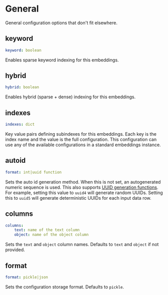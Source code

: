 # General

General configuration options that don't fit elsewhere.

## keyword
```yaml
keyword: boolean
```

Enables sparse keyword indexing for this embeddings.

## hybrid
```yaml
hybrid: boolean
```

Enables hybrid (sparse + dense) indexing for this embeddings.

## indexes
```yaml
indexes: dict
```

Key value pairs defining subindexes for this embeddings. Each key is the index name and the value is the full configuration. This configuration can use any of the available configurations in a standard embeddings instance.

## autoid
```yaml
format: int|uuid function
```

Sets the auto id generation method. When this is not set, an autogenerated numeric sequence is used. This also supports [UUID generation functions](https://docs.python.org/3/library/uuid.html#uuid.uuid1). For example, setting this value to `uuid4` will generate random UUIDs. Setting this to `uuid5` will generate deterministic UUIDs for each input data row.

## columns
```yaml
columns:
    text: name of the text column
    object: name of the object column
```

Sets the `text` and `object` column names. Defaults to `text` and `object` if not provided.

## format
```yaml
format: pickle|json
```

Sets the configuration storage format. Defaults to `pickle`.
